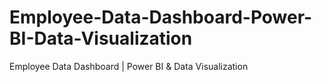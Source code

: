 # Employee-Data-Dashboard-Power-BI-Data-Visualization
Employee Data Dashboard | Power BI &amp; Data Visualization
